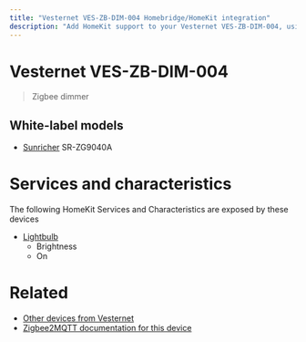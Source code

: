 ```yaml
---
title: "Vesternet VES-ZB-DIM-004 Homebridge/HomeKit integration"
description: "Add HomeKit support to your Vesternet VES-ZB-DIM-004, using Homebridge, Zigbee2MQTT and homebridge-z2m."
---
```

<!---
This file has been GENERATED using src/docgen/docgen.ts
DO NOT EDIT THIS FILE MANUALLY!
-->
# Vesternet VES-ZB-DIM-004
> Zigbee dimmer


## White-label models
* [Sunricher](../index.md#sunricher) SR-ZG9040A

# Services and characteristics
The following HomeKit Services and Characteristics are exposed by
these devices

* [Lightbulb](../../light.md)
  * Brightness
  * On


# Related
* [Other devices from Vesternet](../index.md#vesternet)
* [Zigbee2MQTT documentation for this device](https://www.zigbee2mqtt.io/devices/VES-ZB-DIM-004.html)